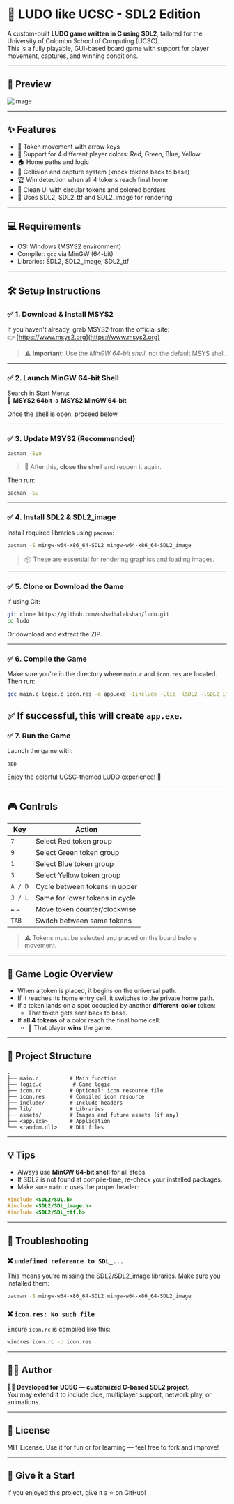 # 🎲 LUDO like UCSC - SDL2 Edition

A custom-built **LUDO game written in C using SDL2**, tailored for the University of Colombo School of Computing (UCSC).  
This is a fully playable, GUI-based board game with support for player movement, captures, and winning conditions.

---

## 📸 Preview

![image](https://github.com/user-attachments/assets/6f91dd1a-bb68-4efe-8c0c-b82bf1b045c1)

---

## ✨ Features

- 🔁 Token movement with arrow keys
- 🔺 Support for 4 different player colors: Red, Green, Blue, Yellow
- 🏠 Home paths and logic
- 🚫 Collision and capture system (knock tokens back to base)
- 🏆 Win detection when all 4 tokens reach final home
- 🎨 Clean UI with circular tokens and colored borders
- 🧱 Uses SDL2, SDL2_ttf and SDL2_image for rendering

---

## 💻 Requirements

- OS: Windows (MSYS2 environment)
- Compiler: `gcc` via MinGW (64-bit)
- Libraries: SDL2, SDL2_image, SDL2_ttf

---

## 🛠️ Setup Instructions

### ✅ 1. Download & Install MSYS2

If you haven't already, grab MSYS2 from the official site:  
👉 [https://www.msys2.org](https://www.msys2.org)

> ⚠️ **Important:** Use the *MinGW 64-bit shell*, not the default MSYS shell.

---

### ✅ 2. Launch MinGW 64-bit Shell

Search in Start Menu:  
📂 **MSYS2 64bit → MSYS2 MinGW 64-bit**

Once the shell is open, proceed below.

---

### ✅ 3. Update MSYS2 (Recommended)

```bash
pacman -Syu
```

> 🔁 After this, **close the shell** and reopen it again.

Then run:

```bash
pacman -Su
```

---

### ✅ 4. Install SDL2 & SDL2_image

Install required libraries using `pacman`:

```bash
pacman -S mingw-w64-x86_64-SDL2 mingw-w64-x86_64-SDL2_image
```

> 📦 These are essential for rendering graphics and loading images.

---

### ✅ 5. Clone or Download the Game

If using Git:

```bash
git clone https://github.com/oshadhalakshan/ludo.git
cd ludo
```

Or download and extract the ZIP.

---

### ✅ 6. Compile the Game

Make sure you're in the directory where `main.c` and `icon.res` are located. Then run:

```bash
gcc main.c logic.c icon.res -o app.exe -Iinclude -Llib -lSDL2 -lSDL2_image -lSDL2_ttf
```

✅ If successful, this will create `app.exe`.
---

### ✅ 7. Run the Game

Launch the game with:

```bash
app
```

Enjoy the colorful UCSC-themed LUDO experience! 🎉

---

## 🎮 Controls

| Key         | Action                         |
|-------------|--------------------------------|
| `7`         | Select Red token group         |
| `9`         | Select Green token group       |
| `1`         | Select Blue token group        |
| `3`         | Select Yellow token group      |
| `A / D`     | Cycle between tokens in upper  |
| `J / L`     | Same for lower tokens in cycle |
| `←` `→`     | Move token counter/clockwise   |
| `TAB`       | Switch between same tokens     |

> ⚠️ Tokens must be selected and placed on the board before movement.

---

## 🧠 Game Logic Overview

- When a token is placed, it begins on the universal path.
- If it reaches its home entry cell, it switches to the private home path.
- If a token lands on a spot occupied by another **different-color** token:
  - That token gets sent back to base.
- If **all 4 tokens** of a color reach the final home cell:
  - 🎉 That player **wins** the game.

---

## 🧰 Project Structure

```
.
├── main.c          # Main function
├── logic.c          # Game logic
├── icon.rc         # Optional: icon resource file
├── icon.res        # Compiled icon resource
├── include/        # Include headers
├── lib/            # Libraries
├── assets/         # Images and future assets (if any)
├── <app.exe>       # Application
└── <random.dll>    # DLL files
```

---

## 💡 Tips

- Always use **MinGW 64-bit shell** for all steps.
- If SDL2 is not found at compile-time, re-check your installed packages.
- Make sure `main.c` uses the proper header:

```c
#include <SDL2/SDL.h>
#include <SDL2/SDL_image.h>
#include <SDL2/SDL_ttf.h>
```

---

## 🧪 Troubleshooting

### ❌ `undefined reference to SDL_...`

This means you’re missing the SDL2/SDL2_image libraries. Make sure you installed them:

```bash
pacman -S mingw-w64-x86_64-SDL2 mingw-w64-x86_64-SDL2_image
```

### ❌ `icon.res: No such file`

Ensure `icon.rc` is compiled like this:

```bash
windres icon.rc -o icon.res
```

---

## 👨‍💻 Author

**🧑‍🏫 Developed for UCSC — customized C-based SDL2 project.**  
You may extend it to include dice, multiplayer support, network play, or animations.

---

## 📜 License

MIT License. Use it for fun or for learning — feel free to fork and improve!

---

## 🌟 Give it a Star!

If you enjoyed this project, give it a ⭐ on GitHub!
